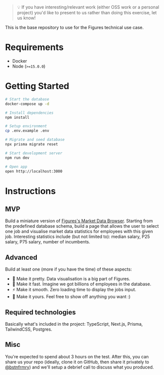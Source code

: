 > 💡 If you have interesting/relevant work (either OSS work or a personal project) you'd like to present to us rather than doing this exercise, let us know!

This is the base repository to use for the Figures technical use case.

# Requirements

- Docker
- Node (`>=15.0.0`)

# Getting Started

```bash
# Start the database
docker-compose up -d

# Install dependencies
npm install

# Setup environment
cp .env.example .env

# Migrate and seed database
npx prisma migrate reset

# Start development server
npm run dev

# Open app
open http://localhost:3000
```

# Instructions

## MVP

Build a miniature version of [Figures's Market Data Browser](https://app.figures.hr/try). Starting from the predefined database schema, build a page that allows the user to select one job and visualise market data statistics for employees with this given job. Interesting statistics include (but not limited to): median salary, P25 salary, P75 salary, number of incumbents.

## Advanced

Build at least one (more if you have the time) of these aspects:

- 🎨 Make it pretty. Data visualisation is a big part of Figures.
- 🚀 Make it fast. Imagine we got billions of employees in the database.
- ⚡️ Make it smooth. Zero loading time to display the jobs input.
- 🦄 Make it yours. Feel free to show off anything you want :)

## Required technologies

Basically what's included in the project: TypeScript, Next.js, Prisma, TailwindCSS, Postgres.

## Misc

You're expected to spend about 3 hours on the test. After this, you can share us your repo (ideally, clone it on GitHub, then share it privately to [@bstnfrmry](https://github.com/bstnfrmry)) and we'll setup a debrief call to discuss what you produced.
